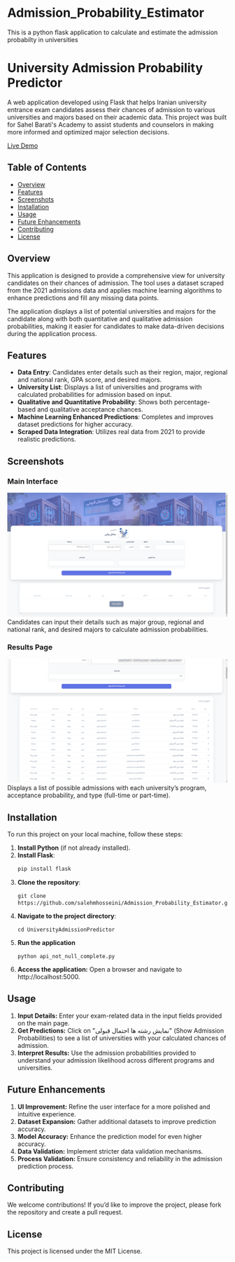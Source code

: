 # Admission_Probability_Estimator
This is a python flask application to calculate and estimate the admission probabilty in universities

# University Admission Probability Predictor

A web application developed using Flask that helps Iranian university entrance exam candidates assess their chances of admission to various universities and majors based on their academic data. This project was built for Sahel Barati's Academy to assist students and counselors in making more informed and optimized major selection decisions.

[Live Demo](https://sahelbaratii.com/probability-of-acceptance/)

## Table of Contents

- [Overview](#overview)
- [Features](#features)
- [Screenshots](#screenshots)
- [Installation](#installation)
- [Usage](#usage)
- [Future Enhancements](#future-enhancements)
- [Contributing](#contributing)
- [License](#license)

## Overview

This application is designed to provide a comprehensive view for university candidates on their chances of admission. The tool uses a dataset scraped from the 2021 admissions data and applies machine learning algorithms to enhance predictions and fill any missing data points.

The application displays a list of potential universities and majors for the candidate along with both quantitative and qualitative admission probabilities, making it easier for candidates to make data-driven decisions during the application process.

## Features

- **Data Entry**: Candidates enter details such as their region, major, regional and national rank, GPA score, and desired majors.
- **University List**: Displays a list of universities and programs with calculated probabilities for admission based on input.
- **Qualitative and Quantitative Probability**: Shows both percentage-based and qualitative acceptance chances.
- **Machine Learning Enhanced Predictions**: Completes and improves dataset predictions for higher accuracy.
- **Scraped Data Integration**: Utilizes real data from 2021 to provide realistic predictions.

## Screenshots

### Main Interface
![Main Interface](https://github.com/salehmhosseini/Admission_Probability_Estimator/blob/main/screenshots/main.png)
Candidates can input their details such as major group, regional and national rank, and desired majors to calculate admission probabilities.

### Results Page
![Results Page](https://github.com/salehmhosseini/Admission_Probability_Estimator/blob/main/screenshots/result1.png)
Displays a list of possible admissions with each university’s program, acceptance probability, and type (full-time or part-time).

## Installation

To run this project on your local machine, follow these steps:

1. **Install Python** (if not already installed).
2. **Install Flask**: 
   ```bash
   pip install flask
3. **Clone the repository**:
   ```
   git clone https://github.com/salehmhosseini/Admission_Probability_Estimator.git
4. **Navigate to the project directory**:
   ```
   cd UniversityAdmissionPredictor
5. **Run the application**
   ```
   python api_not_null_complete.py
6. **Access the application:**  Open a browser and navigate to http://localhost:5000.

## Usage
1. **Input Details:** Enter your exam-related data in the input fields provided on the main page.
2. **Get Predictions:** Click on "نمایش رشته ها احتمال قبولی" (Show Admission Probabilities) to see a list of universities with your calculated chances of admission.
3. **Interpret Results:** Use the admission probabilities provided to understand your admission likelihood across different programs and universities.

## Future Enhancements
1. **UI Improvement:** Refine the user interface for a more polished and intuitive experience.
2. **Dataset Expansion:** Gather additional datasets to improve prediction accuracy.
3. **Model Accuracy:** Enhance the prediction model for even higher accuracy.
4. **Data Validation:** Implement stricter data validation mechanisms.
5. **Process Validation:** Ensure consistency and reliability in the admission prediction process.

## Contributing
We welcome contributions! If you’d like to improve the project, please fork the repository and create a pull request.

## License
This project is licensed under the MIT License.
